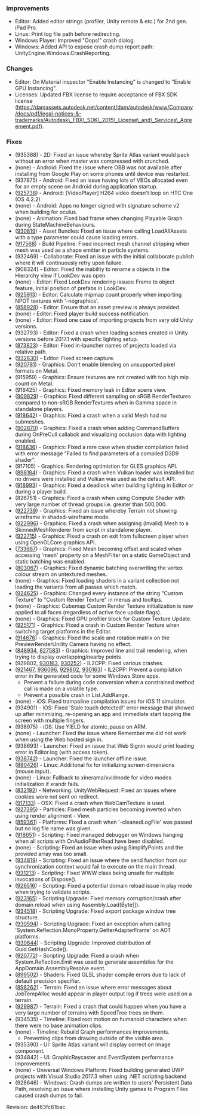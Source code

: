 ### Improvements

*   Editor: Added editor strings (profiler, Unity remote & etc.) for 2nd gen. iPad Pro.
*   Linux: Print log file path before redirecting.
*   Windows Player: Improved "Oops!" crash dialog.
*   Windows: Added API to expose crash dump report path: UnityEngine.Windows.CrashReporting.

### Changes

*   Editor: On Material inspector "Enable Instancing" is changed to "Enable GPU Instancing".
*   Licenses: Updated FBX license to require acceptance of FBX SDK license (https://damassets.autodesk.net/content/dam/autodesk/www/Company/docs/pdf/legal-notices-&-trademarks/Autodesk\_FBX\_SDK\_2015\_License\_and\_Services\_Agreement.pdf).

### Fixes

*   (935388) - 2D: Fixed an issue whereby Sprite Atlas variant would pack without an error when master was compressed with crunched.
*   (none) - Android: Fixed the issue where OBB was not available after installing from Google Play on some phones until device was restarted.
*   (937875) - Android: Fixed an issue having lots of VBOs allocated even for an empty scene on Android during application startup.
*   ([925738](https://issuetracker.unity3d.com/product/unity/issues/guid/925738/)) - Android: \[VideoPlayer\] H264 video doesn't loop on HTC One (OS 4.2.2)
*   (none) - Android: Apps no longer signed with signature scheme v2 when building for oculus.
*   (none) - Animation: Fixed bad frame when changing Playable Graph during StateMachineBehaviours.
*   ([930819](https://issuetracker.unity3d.com/product/unity/issues/guid/930819/)) - Asset Bundles: Fixed an issue where calling LoadAllAssets with a type parameter could cause loading errors.
*   ([917568](https://issuetracker.unity3d.com/product/unity/issues/guid/917568/)) - Build Pipeline: Fixed incorrect mesh channel stripping when mesh was used as a shape emitter in particle systems.
*   (932469) - Collaborate: Fixed an issue with the initial collaborate publish where it will continuously retry upon failure.
*   (908324) - Editor: Fixed the inability to rename a objects in the Hierarchy view if LookDev was open.
*   (none) - Editor: Fixed LookDev rendering issues: Frame to object feature, Initial position of prefabs in LookDev.
*   ([925913](https://issuetracker.unity3d.com/product/unity/issues/guid/925913/)) - Editor: Calculate mipmap count properly when importing NPOT textures with '-nographics'.
*   ([858928](https://issuetracker.unity3d.com/product/unity/issues/guid/858928/)) - Editor: Ensure that an asset preview is always provided.
*   (none) - Editor: Fixed player build success notification.
*   (none) - Editor: Fixed one case of importing projects from very old Unity versions.
*   (932793) - Editor: Fixed a crash when loading scenes created in Unity versions before 2017.1 with specific lighting setup.
*   ([873823](https://issuetracker.unity3d.com/product/unity/issues/guid/873823/)) - Editor: Fixed in-launcher names of projects loaded via relative path.
*   ([932630](https://issuetracker.unity3d.com/product/unity/issues/guid/932630/)) - Editor: Fixed screen capture.
*   ([920781](https://issuetracker.unity3d.com/product/unity/issues/guid/920781/)) - Graphics: Don't enable blending on unsupported pixel formats on Metal.
*   (915959) - Graphics: Ensure textures are not created with too high mip count on Metal.
*   (916425) - Graphics: Fixed memory leak in Editor scene view.
*   ([909829](https://issuetracker.unity3d.com/product/unity/issues/guid/909829/)) - Graphics: Fixed different sampling on sRGB RenderTextures compared to non-sRGB RenderTextures when in Gamma space in standalone players.
*   ([918642](https://issuetracker.unity3d.com/product/unity/issues/guid/918642/)) - Graphics: Fixed a crash when a valid Mesh had no submeshes.
*   ([902870](https://issuetracker.unity3d.com/product/unity/issues/guid/902870/)) - Graphics: Fixed a crash when adding CommandBuffers during OnPreCull callabck and visualizing occlusion data with lighting enabled.
*   ([918636](https://issuetracker.unity3d.com/product/unity/issues/guid/918636/)) - Graphics: Fixed a rare case when shader compilation failed with error message "Failed to find parameters of a compiled D3D9 shader".
*   (917105) - Graphics: Rendering optimistion for GLES graphics API.
*   ([898184](https://issuetracker.unity3d.com/product/unity/issues/guid/898184/)) - Graphics: Fixed a crash when Vulkan loader was installed but no drivers were installed and Vulkan was used as the default API.
*   ([918993](https://issuetracker.unity3d.com/product/unity/issues/guid/918993/)) - Graphics: Fixed a deadlock when building lighting in Editor or during a player build.
*   (826751) - Graphics: Fixed a crash when using Compute Shader with very large number of thread groups i.e. greater than 500,000.
*   ([922739](https://issuetracker.unity3d.com/product/unity/issues/guid/92739/)) - Graphics: Fixed an issue whereby Terrain not showing wireframe in shaded-wireframe mode.
*   ([922996](https://issuetracker.unity3d.com/product/unity/issues/guid/922996/)) - Graphics: Fixed a crash when assigning (invalid) Mesh to a SkinnedMeshRenderer from script in standalone player.
*   ([922715](https://issuetracker.unity3d.com/product/unity/issues/guid/922715/)) - Graphics: Fixed a crash on exit from fullscreen player when using OpenGLCore graphics API.
*   ([733687](https://issuetracker.unity3d.com/product/unity/issues/guid/733687/)) - Graphics: Fixed Mesh becoming offset and scaled when accessing 'mesh' property on a MeshFilter on a static GameObject and static batching was enabled.
*   ([803067](https://issuetracker.unity3d.com/product/unity/issues/guid/803067/)) - Graphics: Fixed dynamic batching overwriting the vertex colour stream on untextured meshes.
*   (none) - Graphics: Fixed loading shaders in a variant collection not loading the variants from all passes which match.
*   ([924625](https://issuetracker.unity3d.com/product/unity/issues/guid/924625/)) - Graphics: Changed every instance of the string "Custom Texture" to "Custom Render Texture" in menus and tooltips.
*   (none) - Graphics: Cubemap Custom Render Texture initialization is now applied to all faces (regardless of active face update flags).
*   (none) - Graphics: Fixed GPU profiler block for Custom Texture Update.
*   ([925171](https://issuetracker.unity3d.com/product/unity/issues/guid/925171/)) - Graphics: Fixed a crash in Custom Render Texture when switching target platforms in the Editor.
*   ([914676](https://issuetracker.unity3d.com/product/unity/issues/guid/914676/)) - Graphics: Fixed the scale and rotation matrix on the PreviewRenderUnility Camera having no effect.
*   ([848934](https://issuetracker.unity3d.com/product/unity/issues/guid/848934/), [827583](https://issuetracker.unity3d.com/product/unity/issues/guid/827583/)) - Graphics: Improved line and trail rendering, when trying to display overlapping/nearby points
*   (929802, [930163](https://issuetracker.unity3d.com/product/unity/issues/guid/930163/), [930252](https://issuetracker.unity3d.com/product/unity/issues/guid/930252/)) - IL2CPP: Fixed various crashes.
*   ([921467](https://issuetracker.unity3d.com/product/unity/issues/guid/921467/), [936096](https://issuetracker.unity3d.com/product/unity/issues/guid/936096/), [929802](https://issuetracker.unity3d.com/product/unity/issues/guid/929802/), [930163](https://issuetracker.unity3d.com/product/unity/issues/guid/930163/)) - IL2CPP: Prevent a compilation error in the generated code for some Windows Store apps.  
    *   Prevent a failure during code conversion when a constrained method call is made on a volatile type.
    *   Prevent a possible crash in List.AddRange.
*   (none) - iOS: Fixed trampoline compilation issues for iOS 11 simulator.
*   (934901) - iOS: Fixed 'Stale touch detected!' error message that showed up after minimizing, re-opening an app and immediate start tapping the screen with multiple fingers.
*   (938975) - iOS: Use YIELD for atomic\_pause on ARM.
*   (none) - Launcher: Fixed the issue where Remember me did not work when using the Web hosted sign in.
*   (938693) - Launcher: Fixed an issue that Web Signin would print loading error in Editor.log (with access token).
*   ([938742](https://issuetracker.unity3d.com/product/unity/issues/guid/938742/)) - Launcher: Fixed the launcher offline issue.
*   ([880426](https://issuetracker.unity3d.com/product/unity/issues/guid/880426/)) - Linux: Addiitonal fix for initializing screen dimensions (mouse input).
*   (none) - Linux: Fallback to xinerama/xvidmode for video modes initialization if xrandr fails.
*   ([832192](https://issuetracker.unity3d.com/product/unity/issues/guid/832192/)) - Networking: UnityWebRequest: Fixed an issues where cookies were not sent on redirect.
*   ([917133](https://issuetracker.unity3d.com/product/unity/issues/guid/917133/)) - OSX: Fixed a crash when WebCamTexture is used.
*   ([927395](https://issuetracker.unity3d.com/product/unity/issues/guid/927395/)) - Particles: Fixed mesh particles becoming inverted when using render alignment - View.
*   ([859361](https://issuetracker.unity3d.com/product/unity/issues/guid/859361/)) - Platforms: Fixed a crash when '-cleanedLogFile' was passed but no log file name was given.
*   ([918651](https://issuetracker.unity3d.com/product/unity/issues/guid/918651/)) - Scripting: Fixed managed debugger on Windows hanging when all scripts with OnAudioFilterRead have been disabled.
*   (none) - Scripting: Fixed an issue when using SimplifyPoints and the provided array was too small. 
*   ([934819](https://issuetracker.unity3d.com/product/unity/issues/guid/934819/)) - Scripting: Fixed an issue where the send function from our synchronization context would fail to execute on the main thread.
*   ([931213](https://issuetracker.unity3d.com/product/unity/issues/guid/931213/)) - Scripting: Fixed WWW class being unsafe for multiple invocations of Dispose().
*   ([926516](https://issuetracker.unity3d.com/product/unity/issues/guid/926516/)) - Scripting: Fixed a potential domain reload issue in play mode when trying to validate scripts.
*   ([923165](https://issuetracker.unity3d.com/product/unity/issues/guid/923165/)) - Scripting Upgrade: Fixed memory corruption/crash after domain reload when using Assembly.Load(Byte\[\]).
*   ([934518](https://issuetracker.unity3d.com/product/unity/issues/guid/934518/)) - Scripting Upgrade: Fixed export package window tree structure.
*   ([930594](https://issuetracker.unity3d.com/product/unity/issues/guid/930594/)) - Scripting Upgrade: Fixed an exception when calling 'System.Reflection.MonoProperty.GetterAdapterFrame' on AOT platforms.
*   ([930644](https://issuetracker.unity3d.com/product/unity/issues/guid/930644/)) - Scripting Upgrade: Improved distribution of Guid.GetHashCode().
*   ([920772](https://issuetracker.unity3d.com/product/unity/issues/guid/920772/)) - Scripting Upgrade: Fixed a crash when System.Reflection.Emit was used to generate assemblies for the AppDomain.AssemblyResolve event.
*   ([899502](https://issuetracker.unity3d.com/product/unity/issues/guid/899502/)) - Shaders: Fixed GLSL shader compile errors due to lack of default precision specifier.
*   ([898262](https://issuetracker.unity3d.com/product/unity/issues/guid/898262/)) - Terrain: Fixed an issue where error messages about JobTempAlloc would appear in player output log if trees were used on a terrain.
*   ([929987](https://issuetracker.unity3d.com/product/unity/issues/guid/929987/)) - Terrain: Fixed a crash that could happen when you have a very large number of terrains with SpeedTree trees on them.
*   (934535) - Timeline: Fixed root motion on humanoid characters when there were no base animation clips.
*   (none) - Timeline: Rebuild Graph performances improvements.  
    *   Preventing clips from drawing outside of the visible area.
*   (935390) - UI: Sprite Atlas variant will display correct on Image component.
*   (934842) - UI: GraphicRaycaster and EventSystem performance improvements.
*   (none) - Universal Windows Platform: Fixed building generated UWP projects with Visual Studio 2017.3 when using .NET scripting backend
*   (928646) - Windows: Crash dumps are written to users' Persistent Data Path, resolving an issue where installing Unity games to Program Files caused crash dumps to fail.

Revision: de463fc61bac